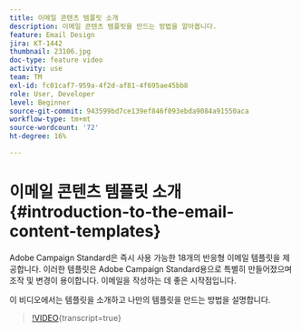 ```yaml
---
title: 이메일 콘텐츠 템플릿 소개
description: 이메일 콘텐츠 템플릿을 만드는 방법을 알아봅니다.
feature: Email Design
jira: KT-1442
thumbnail: 23106.jpg
doc-type: feature video
activity: use
team: TM
exl-id: fc01caf7-959a-4f2d-af81-4f695ae45bb8
role: User, Developer
level: Beginner
source-git-commit: 943599bd7ce139ef846f093ebda9084a91550aca
workflow-type: tm+mt
source-wordcount: '72'
ht-degree: 16%

---
```


# 이메일 콘텐츠 템플릿 소개 {#introduction-to-the-email-content-templates}

Adobe Campaign Standard은 즉시 사용 가능한 18개의 반응형 이메일 템플릿을 제공합니다. 이러한 템플릿은 Adobe Campaign Standard용으로 특별히 만들어졌으며 조작 및 변경이 용이합니다. 이메일을 작성하는 데 좋은 시작점입니다.

이 비디오에서는 템플릿을 소개하고 나만의 템플릿을 만드는 방법을 설명합니다.

>[!VIDEO](https://video.tv.adobe.com/v/23106?learn=on){transcript=true}
